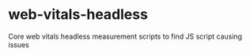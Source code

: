 # web-vitals-headless
Core web vitals headless measurement scripts to find JS script causing issues
